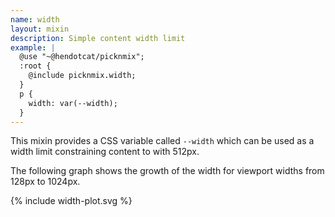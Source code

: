 ```yaml
---
name: width
layout: mixin
description: Simple content width limit
example: |
  @use "~@hendotcat/picknmix";
  :root {
    @include picknmix.width;
  }
  p {
    width: var(--width);
  }
---
```


This mixin provides a CSS variable called `--width` which can be used as a
width limit constraining content to with 512px.

The following graph shows the growth of the width for viewport widths from
128px to 1024px.

{% include width-plot.svg %}

